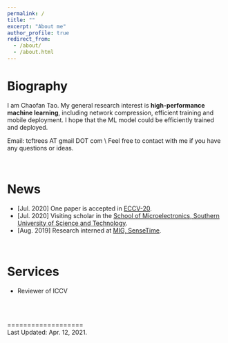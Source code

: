 ```yaml
---
permalink: /
title: ""
excerpt: "About me"
author_profile: true
redirect_from: 
  - /about/
  - /about.html
---
```


<!-- <img src="../images/cftao.jpg" width="300" height="200"/> -->


# Biography
I am Chaofan Tao. My general research interest is __high-performance machine learning__, including network compression, efficient training and mobile deployment. I hope that the ML model could be efficiently trained and deployed.


Email: tcftrees AT gmail DOT com \\
Feel free to contact with me if you have any questions or ideas.
&nbsp;&nbsp;&nbsp;&nbsp;

<!-- [Univerisity of Hong Kong (HKU)](https://www.hku.hk/), supervised by [Prof. Ngai Wong](https://www.eee.hku.hk/~nwong/) and [Prof. Ping Luo](http://luoping.me/). 
I received my B.S. in the [Yingcai Honors College](http://www.yingcai.uestc.edu.cn/), [University of Electronic Science and Technology of China (UESTC)](https://www.uestc.edu.cn/). I worked closely with [Prof. Lixin Duan](http://lxduan.info/) at that time. -->

<br>



# News
* [Jul. 2020] One paper is accepted in [ECCV-20](https://eccv2020.eu/).
* [Jul. 2020] Visiting scholar in the [School of Microelectronics, Southern University of Science and Technology](https://sme.sustech.edu.cn/).
* [Aug. 2019] Research interned at [MIG, SenseTime](https://www.sensetime.com/en/).
<!-- * [Apr. 2019] Member of study-abroad elite camp jointly organized by [UESTC](https://www.uestc.edu.cn/) and [New Oriental](http://www.neworiental.org/english/) (20 people in 5000). -->

 
 
<br>


# Services
* Reviewer of ICCV
 
<br>
<!-- # Services
  Teaching Assistant on ENGG1330 Computer programming I 
<br>  -->

<!-- 

<!-- # Skills
Programming: C++/C, Python  <br>
Languages: Chinese (native); English (fluent), IELTS: 7.5, GRE: 321+3   <br> -->

<br>

<!-- # Hobbies
- Basketball [Dunk when in youth]()
- Photographing
- Hiking -->


===================  
Last Updated: Apr. 12, 2021. 

<br>
<br>
<br>
